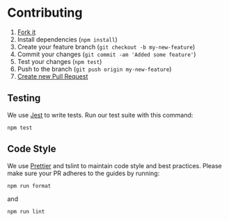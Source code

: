 # Contributing

1. [Fork it](https://help.github.com/articles/fork-a-repo/)
2. Install dependencies (`npm install`)
3. Create your feature branch (`git checkout -b my-new-feature`)
4. Commit your changes (`git commit -am 'Added some feature'`)
5. Test your changes (`npm test`)
6. Push to the branch (`git push origin my-new-feature`)
7. [Create new Pull Request](https://help.github.com/articles/creating-a-pull-request/)

## Testing

We use [Jest](https://github.com/facebook/jest) to write tests. Run our test suite with this command:

```
npm test
```

## Code Style

We use [Prettier](https://prettier.io/) and tslint to maintain code style and best practices.
Please make sure your PR adheres to the guides by running:

```
npm run format
```

and
```
npm run lint
```